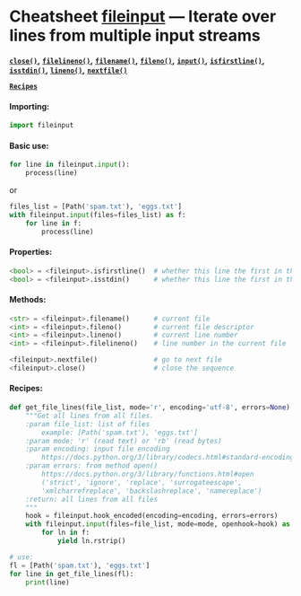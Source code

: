 # Cheatsheet [fileinput](https://docs.python.org/3/library/fileinput.html) — Iterate over lines from multiple input streams

**[`close()`](#methods)**__,__
**[`filelineno()`](#methods)**__,__
**[`filename()`](#methods)**__,__
**[`fileno()`](#methods)**__,__
**[`input()`](#basic-use)**__,__
**[`isfirstline()`](#properties)**__,__
**[`isstdin()`](#properties)**__,__
**[`lineno()`](#methods)**__,__
**[`nextfile()`](#methods)**

**[`Recipes`](#recipes)**

#### Importing:
```python
import fileinput
```

#### Basic use:
```python
for line in fileinput.input():
    process(line)
```
or
```python
files_list = [Path('spam.txt'), 'eggs.txt']
with fileinput.input(files=files_list) as f:
    for line in f:
        process(line)
```

#### Properties:
```python
<bool> = <fileinput>.isfirstline()  # whether this line the first in the file
<bool> = <fileinput>.isstdin()      # whether this line the first in the file
```

#### Methods:
```python
<str> = <fileinput>.filename()      # current file
<int> = <fileinput>.fileno()        # current file descriptor
<int> = <fileinput>.lineno()        # current line number
<int> = <fileinput>.filelineno()    # line number in the current file

<fileinput>.nextfile()              # go to next file
<fileinput>.close()                 # close the sequence
```

#### Recipes:
```python
def get_file_lines(file_list, mode='r', encoding='utf-8', errors=None):
    """Get all lines from all files.
    :param file_list: list of files
        example: [Path('spam.txt'), 'eggs.txt']
    :param mode: 'r' (read text) or 'rb' (read bytes)
    :param encoding: input file encoding
        https://docs.python.org/3/library/codecs.html#standard-encodings
    :param errors: from method open()
        https://docs.python.org/3/library/functions.html#open
        ('strict', 'ignore', 'replace', 'surrogateescape',
        'xmlcharrefreplace', 'backslashreplace', 'namereplace')
    :return: all lines from all files
    """
    hook = fileinput.hook_encoded(encoding=encoding, errors=errors)
    with fileinput.input(files=file_list, mode=mode, openhook=hook) as f:
        for ln in f:
            yield ln.rstrip()

# use:
fl = [Path('spam.txt'), 'eggs.txt']
for line in get_file_lines(fl):
    print(line)
```

